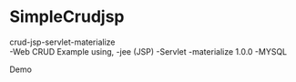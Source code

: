 # SimpleCrudjsp
crud-jsp-servlet-materialize </br>
-Web CRUD Example using,
 -jee (JSP)
 -Servlet
 -materialize 1.0.0
 -MYSQL
 
 Demo  </br>
 




